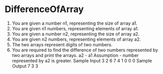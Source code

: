 # DifferenceOfArray
1. You are given a number n1, representing the size of array a1.
2. You are given n1 numbers, representing elements of array a1. 
3. You are given a number n2, representing the size of array a2.
4. You are given n2 numbers, representing elements of array a2.
5. The two arrays represent digits of two numbers.
6. You are required to find the difference of two numbers represented by two arrays and print the arrays. a2 - a1  Assumption - number represented by a2 is greater.
Sample Input
3
2
6
7
4
1
0
0
0
Sample Output
7
3
3
